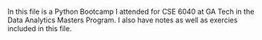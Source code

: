 In this file is a Python Bootcamp I attended for CSE 6040 at GA Tech in the Data Analytics Masters Program.
I also have notes as well as exercies included in this file.
